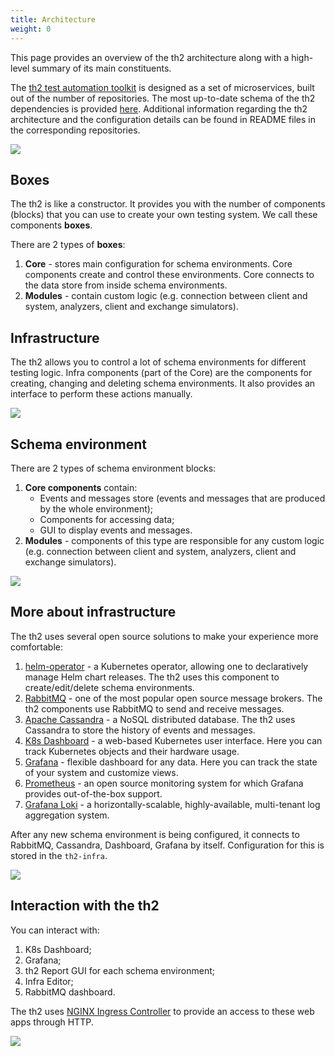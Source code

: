 ```yaml
---
title: Architecture
weight: 0
---
```


This page provides an overview of the th2 architecture 
along with a high-level summary of its main constituents.

<!--more-->

The [th2 test automation toolkit](https://github.com/th2-net) is designed as a set of 
microservices, built out of the  number of repositories. The 
most up-to-date schema of the th2 dependencies is provided [here](https://github.com/th2-net/th2-documentation/wiki/th2-Map#th2-dependencies). 
Additional information regarding the th2 architecture and the configuration 
details can be found in README files in the corresponding repositories.

![](/img/fundamentals/th2-intro.png)

## Boxes

The th2 is like a constructor. It provides you with the 
number of components (blocks) that you can use to create 
your own testing system. We call these components **boxes**.

There are 2 types of __boxes__:

1. **Core** - stores main configuration for schema environments. 
Core components create and control these environments. 
Core connects to the data store from inside schema environments.
2. **Modules** - contain custom logic (e.g. connection between 
client and system, analyzers, client and exchange simulators).

## Infrastructure

The th2 allows you to control a lot of schema environments for 
different testing logic. Infra components (part of the Core) 
are the components for creating, changing and deleting schema 
environments. It also provides an interface to perform these actions manually.

![](/img/fundamentals/th2-infra-1.png)

## Schema environment

There are 2 types of schema environment blocks:

1. **Core components** contain:
   - Events and messages store (events and messages that are produced by the whole environment);
   - Components for accessing data;
   - GUI to display events and messages.
2. **Modules** - components of this type are responsible for any custom 
logic (e.g. connection between client and system, analyzers, client 
and exchange simulators).

![](/img/fundamentals/th2-infra-2.png)

## More about infrastructure

The th2 uses several open source solutions to make your experience more comfortable:

1. [helm-operator](https://docs.fluxcd.io/projects/helm-operator/) - a Kubernetes operator, allowing one to declaratively manage Helm chart releases. The th2 uses this component to create/edit/delete schema environments.
2. [RabbitMQ](https://www.rabbitmq.com/) - one of the most popular open source message brokers. The th2 components use RabbitMQ to send and receive messages.
3. [Apache Cassandra](https://cassandra.apache.org/_/index.html) - a NoSQL distributed database. The th2 uses Cassandra to store the history of events and messages.
4. [K8s Dashboard](https://kubernetes.io/docs/tasks/access-application-cluster/web-ui-dashboard/) - a web-based Kubernetes user interface. Here you can track Kubernetes objects and their hardware usage.
5. [Grafana](https://grafana.com/grafana/) - flexible dashboard for any data. Here you can track the state of your system and customize views.
6. [Prometheus](https://grafana.com/docs/grafana/latest/getting-started/getting-started-prometheus/) - an open source monitoring system for which Grafana provides out-of-the-box support.
7. [Grafana Loki](https://grafana.com/oss/loki/) - a horizontally-scalable, highly-available, multi-tenant log aggregation system.

After any new schema environment is being configured, it  connects to RabbitMQ, Cassandra, Dashboard, Grafana by itself.  Configuration for this is stored in the `th2-infra`.

![](/img/fundamentals/th2-infra-3.png)

## Interaction with the th2

You can interact with:

1. K8s Dashboard;
2. Grafana;
3. th2 Report GUI for each schema environment;
4. Infra Editor;
5. RabbitMQ dashboard.

The th2 uses [NGINX Ingress Controller](https://kubernetes.github.io/ingress-nginx/) to provide an access to these web apps through HTTP.

![](/img/fundamentals/th2-infra-4.png)
